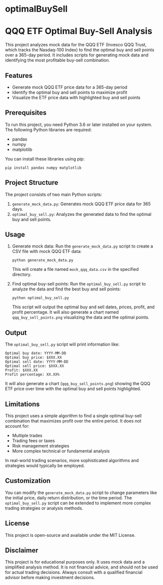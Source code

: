 # optimalBuySell
# QQQ ETF Optimal Buy-Sell Analysis

This project analyzes mock data for the QQQ ETF (Invesco QQQ Trust, which tracks the Nasdaq-100 Index) to find the optimal buy and sell points over a 365-day period. It includes scripts for generating mock data and identifying the most profitable buy-sell combination.

## Features

- Generate mock QQQ ETF price data for a 365-day period
- Identify the optimal buy and sell points to maximize profit
- Visualize the ETF price data with highlighted buy and sell points

## Prerequisites

To run this project, you need Python 3.6 or later installed on your system. The following Python libraries are required:

- pandas
- numpy
- matplotlib

You can install these libraries using pip:

```
pip install pandas numpy matplotlib
```

## Project Structure

The project consists of two main Python scripts:

1. `generate_mock_data.py`: Generates mock QQQ ETF price data for 365 days.
2. `optimal_buy_sell.py`: Analyzes the generated data to find the optimal buy and sell points.

## Usage

1. Generate mock data:
   Run the `generate_mock_data.py` script to create a CSV file with mock QQQ ETF data:

   ```
   python generate_mock_data.py
   ```

   This will create a file named `mock_qqq_data.csv` in the specified directory.

2. Find optimal buy-sell points:
   Run the `optimal_buy_sell.py` script to analyze the data and find the best buy and sell points:

   ```
   python optimal_buy_sell.py
   ```

   This script will output the optimal buy and sell dates, prices, profit, and profit percentage. It will also generate a chart named `qqq_buy_sell_points.png` visualizing the data and the optimal points.

## Output

The `optimal_buy_sell.py` script will print information like:

```
Optimal buy date: YYYY-MM-DD
Optimal buy price: $XXX.XX
Optimal sell date: YYYY-MM-DD
Optimal sell price: $XXX.XX
Profit: $XXX.XX
Profit percentage: XX.XX%
```

It will also generate a chart (`qqq_buy_sell_points.png`) showing the QQQ ETF price over time with the optimal buy and sell points highlighted.

## Limitations

This project uses a simple algorithm to find a single optimal buy-sell combination that maximizes profit over the entire period. It does not account for:

- Multiple trades
- Trading fees or taxes
- Risk management strategies
- More complex technical or fundamental analysis

In real-world trading scenarios, more sophisticated algorithms and strategies would typically be employed.

## Customization

You can modify the `generate_mock_data.py` script to change parameters like the initial price, daily return distribution, or the time period. The `optimal_buy_sell.py` script can be extended to implement more complex trading strategies or analysis methods.

## License

This project is open-source and available under the MIT License.

## Disclaimer

This project is for educational purposes only. It uses mock data and a simplified analysis method. It is not financial advice, and should not be used for actual trading decisions. Always consult with a qualified financial advisor before making investment decisions.

